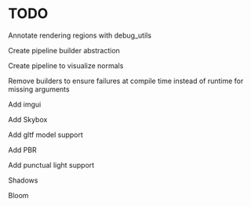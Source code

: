 # TODO

Annotate rendering regions with debug_utils

Create pipeline builder abstraction

Create pipeline to visualize normals

Remove builders to ensure failures at compile time instead of runtime for missing arguments

Add imgui

Add Skybox

Add gltf model support

Add PBR

Add punctual light support

Shadows

Bloom
